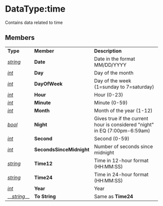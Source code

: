 # DataType:time

Contains data related to time

## Members

|  |  |  |
| :--- | :--- | :--- |
| **Type** | **Member** | **Description** |
| [_string_](datatype-string.md) | **Date** | Date in the format MM/DD/YYYY |
| [_int_](datatype-int.md) | **Day** | Day of the month |
| [_int_](datatype-int.md) | **DayOfWeek** | Day of the week \(1=sunday to 7=saturday\) |
| [_int_](datatype-int.md) | **Hour** | Hour \(0-23\) |
| [_int_](datatype-int.md) | **Minute** | Minute \(0-59\) |
| [_int_](datatype-int.md) | **Month** | Month of the year \(1-12\) |
| [_bool_](datatype-bool.md) | **Night** | Gives true if the current hour is considered "night" in EQ \(7:00pm-6:59am\) |
| [_int_](datatype-int.md) | **Second** | Second \(0-59\) |
| [_int_](datatype-int.md) | **SecondsSinceMidnight** | Number of seconds since midnight |
| [_string_](datatype-string.md) | **Time12** | Time in 12-hour format \(HH:MM:SS\) |
| [_string_](datatype-string.md) | **Time24** | Time in 24-hour format \(HH:MM:SS\) |
| [_int_](datatype-int.md) | **Year** | Year |
| \_\_[_string_](datatype-string.md)\_\_ | **To String** | Same as **Time24** |

